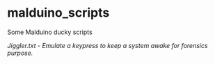 # malduino_scripts
Some Malduino ducky scripts

_*Jiggler.txt*_ - *Emulate a keypress to keep a system awake for forensics purpose.*
